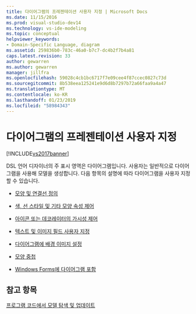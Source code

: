```yaml
---
title: 다이어그램의 프레젠테이션 사용자 지정 | Microsoft Docs
ms.date: 11/15/2016
ms.prod: visual-studio-dev14
ms.technology: vs-ide-modeling
ms.topic: conceptual
helpviewer_keywords:
- Domain-Specific Language, diagram
ms.assetid: 259836b0-783c-46a0-b7c7-dc4b2f7b4a81
caps.latest.revision: 33
author: gewarren
ms.author: gewarren
manager: jillfra
ms.openlocfilehash: 59028c4cb1bc6717f7e09cee4f87ccec0827c73d
ms.sourcegitcommit: 8b538eea125241e9d6d8b7297b72a66faa9a4a47
ms.translationtype: MT
ms.contentlocale: ko-KR
ms.lasthandoff: 01/23/2019
ms.locfileid: "58984343"
---
```

# <a name="customizing-presentation-on-the-diagram"></a>다이어그램의 프레젠테이션 사용자 지정
[!INCLUDE[vs2017banner](../includes/vs2017banner.md)]

DSL 언어 디자이너의 주 표시 영역은 다이어그램입니다. 사용자는 일반적으로 다이어그램을 사용해 모델을 생성합니다. 다음 항목의 설명에 따라 다이어그램을 사용자 지정할 수 있습니다.  
  
-   [모양 및 연결선 정의](../modeling/defining-shapes-and-connectors.md)  
  
-   [색, 선 스타일 및 기타 모양 속성 제어](../modeling/controlling-color-line-style-and-other-shape-properties.md)  
  
-   [아이콘 또는 데코레이터의 가시성 제어](../modeling/controlling-the-visibility-of-an-icon-or-decorator.md)  
  
-   [텍스트 및 이미지 필드 사용자 지정](../modeling/customizing-text-and-image-fields.md)  
  
-   [다이어그램에 배경 이미지 설정](../modeling/setting-a-background-image-on-a-diagram.md)  
  
-   [모양 중첩](../modeling/nesting-shapes.md)  
  
-   [Windows Forms에 다이어그램 포함](../modeling/embedding-a-diagram-in-a-windows-form.md)  
  
## <a name="see-also"></a>참고 항목  
 [프로그램 코드에서 모델 탐색 및 업데이트](../modeling/navigating-and-updating-a-model-in-program-code.md)
